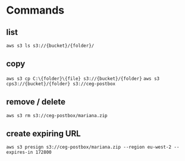 # Commands
## list
`aws s3 ls s3://{bucket}/{folder}/`
## copy
`aws s3 cp C:\{folder}\{file} s3://{bucket}/{folder}`
`aws s3 cps3://{bucket}/{folder} s3://ceg-postbox`
## remove / delete
`aws s3 rm s3://ceg-postbox/mariana.zip`  
## create expiring URL
`aws s3 presign s3://ceg-postbox/mariana.zip --region eu-west-2 --expires-in 172800`


